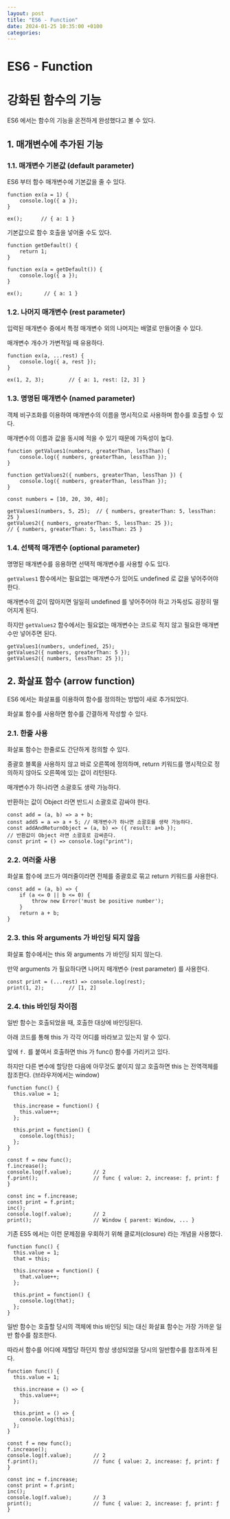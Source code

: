 ```yaml
---
layout: post
title: "ES6 - Function"
date: 2024-01-25 10:35:00 +0100
categories:
---
```


# ES6 - Function

# 강화된 함수의 기능

ES6 에서는 함수의 기능을 온전하게 완성했다고 볼 수 있다.

## 1. 매개변수에 추가된 기능

### 1.1. 매개변수 기본값 (default parameter)

ES6 부터 함수 매개변수에 기본값을 줄 수 있다.

```
function ex(a = 1) {
    console.log({ a });
}

ex();      // { a: 1 }
```

기본값으로 함수 호출을 넣어줄 수도 있다.

```
function getDefault() {
    return 1;
}

function ex(a = getDefault()) {
    console.log({ a });
}

ex();       // { a: 1 }
```

### 1.2. 나머지 매개변수 (rest parameter)

입력된 매개변수 중에서 특정 매개변수 외의 나머지는 배열로 만들어줄 수 있다.

매개변수 개수가 가변적일 때 유용하다.

```
function ex(a, ...rest) {
    console.log({ a, rest });
}

ex(1, 2, 3);        // { a: 1, rest: [2, 3] }
```

### 1.3. 명명된 매개변수 (named parameter)

객체 비구조화를 이용하여 매개변수의 이름을 명시적으로 사용하며 함수를 호출할 수 있다.

매개변수의 이름과 값을 동시에 적을 수 있기 때문에 가독성이 높다.

```
function getValues1(numbers, greaterThan, lessThan) {
    console.log({ numbers, greaterThan, lessThan });
}

function getValues2({ numbers, greaterThan, lessThan }) {
    console.log({ numbers, greaterThan, lessThan });
}

const numbers = [10, 20, 30, 40];

getValues1(numbers, 5, 25);  // { numbers, greaterThan: 5, lessThan: 25 }
getValues2({ numbers, greaterThan: 5, lessThan: 25 });
// { numbers, greaterThan: 5, lessThan: 25 }
```

### 1.4. 선택적 매개변수 (optional parameter)

명명된 매개변수를 응용하면 선택적 매개변수를 사용할 수도 있다.

`getValues1` 함수에서는 필요없는 매개변수가 있어도 undefined 로 값을 넣어주어야 한다.

매개변수의 값이 많아지면 일일히 undefined 를 넣어주어야 하고 가독성도 굉장히 떨어지게 된다.

하지만 `getValues2` 함수에서는 필요없는 매개변수는 코드로 적지 않고 필요한 매개변수만 넣어주면 된다.

```
getValues1(numbers, undefined, 25);
getValues2({ numbers, greaterThan: 5 });
getValues2({ numbers, lessThan: 25 });
```

## 2. 화살표 함수 (arrow function)

ES6 에서는 화살표를 이용하여 함수를 정의하는 방법이 새로 추가되었다.

화살표 함수를 사용하면 함수를 간결하게 작성할 수 있다.

### 2.1. 한줄 사용

화살표 함수는 한줄로도 간단하게 정의할 수 있다.

중괄호 블록을 사용하지 않고 바로 오른쪽에 정의하며, return 키워드를 명시적으로 정의하지 않아도 오른쪽에 있는 값이 리턴된다.

매개변수가 하나라면 소괄호도 생략 가능하다.

반환하는 값이 Object 라면 반드시 소괄호로 감싸야 한다.

```
const add = (a, b) => a + b;
const add5 = a => a + 5; // 매개변수가 하나면 소괄호를 생략 가능하다.
const addAndReturnObject = (a, b) => ({ result: a+b });
// 반환값이 Object 라면 소괄호로 감싸준다.
const print = () => console.log("print");
```

### 2.2. 여러줄 사용

화살표 함수에 코드가 여러줄이라면 전체를 중괄호로 묶고 return 키워드를 사용한다.

```
const add = (a, b) => {
    if (a <= 0 || b <= 0) {
        throw new Error('must be positive number');
    }
    return a + b;
}
```

### 2.3. this 와 arguments 가 바인딩 되지 않음

화살표 함수에서는 this 와 arguments 가 바인딩 되지 않는다.

만약 arguments 가 필요하다면 나머지 매개변수 (rest parameter) 를 사용한다.

```
const print = (...rest) => console.log(rest);
print(1, 2);        // [1, 2]
```

### 2.4. this 바인딩 차이점

일반 함수는 호출되었을 때, 호출한 대상에 바인딩된다.

아래 코드를 통해 this 가 각각 어디를 바라보고 있는지 알 수 있다.

앞에 `f.` 를 붙여서 호출하면 this 가 func() 함수를 가리키고 있다.

하지만 다른 변수에 할당한 다음에 아무것도 붙이지 않고 호출하면 this 는 전역객체를 참조한다. (브라우저에서는 window)

```
function func() {
  this.value = 1;

  this.increase = function() {
    this.value++;
  };

  this.print = function() {
    console.log(this);
  };
}

const f = new func();
f.increase();
console.log(f.value);       // 2
f.print();                  // func { value: 2, increase: ƒ, print: ƒ }

const inc = f.increase;
const print = f.print;
inc();
console.log(f.value);       // 2
print();                    // Window { parent: Window, ... }
```

기존 ES5 에서는 이런 문제점을 우회하기 위해 클로저(closure) 라는 개념을 사용했다.

```
function func() {
  this.value = 1;
  that = this;

  this.increase = function() {
    that.value++;
  };

  this.print = function() {
    console.log(that);
  };
}
```

일반 함수는 호출할 당시의 객체에 this 바인딩 되는 대신 화살표 함수는 가장 가까운 일반 함수를 참조한다.

따라서 함수를 어디에 재할당 하던지 항상 생성되었을 당시의 일반함수를 참조하게 된다.

```
function func() {
  this.value = 1;

  this.increase = () => {
    this.value++;
  };

  this.print = () => {
    console.log(this);
  };
}

const f = new func();
f.increase();
console.log(f.value);       // 2
f.print();                  // func { value: 2, increase: ƒ, print: ƒ }

const inc = f.increase;
const print = f.print;
inc();
console.log(f.value);       // 3
print();                    // func { value: 2, increase: ƒ, print: ƒ }
```
